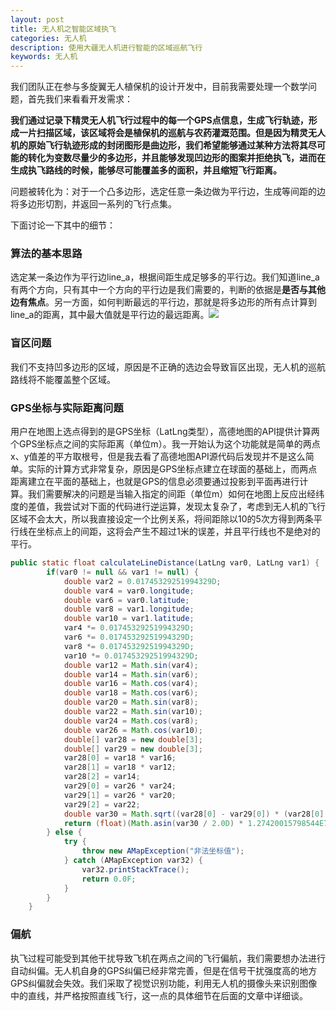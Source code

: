 ```yaml
---
layout: post
title: 无人机之智能区域执飞
categories: 无人机
description: 使用大疆无人机进行智能的区域巡航飞行
keywords: 无人机
---
```


我们团队正在参与多旋翼无人植保机的设计开发中，目前我需要处理一个数学问题，首先我们来看看开发需求：

**我们通过记录下精灵无人机飞行过程中的每一个GPS点信息，生成飞行轨迹，形成一片扫描区域，该区域将会是植保机的巡航与农药灌溉范围。但是因为精灵无人机的原始飞行轨迹形成的封闭图形是曲边形，我们希望能够通过某种方法将其尽可能的转化为变数尽量少的多边形，并且能够发现凹边形的图案并拒绝执飞，进而在生成执飞路线的时候，能够尽可能覆盖多的面积，并且缩短飞行距离。**

问题被转化为：对于一个凸多边形，选定任意一条边做为平行边，生成等间距的边将多边形切割，并返回一系列的飞行点集。


下面讨论一下其中的细节：

### 算法的基本思路
选定某一条边作为平行边line_a，根据间距生成足够多的平行边。我们知道line_a有两个方向，只有其中一个方向的平行边是我们需要的，判断的依据是**是否与其他边有焦点**。另一方面，如何判断最远的平行边，那就是将多边形的所有点计算到line_a的距离，其中最大值就是平行边的最远距离。![](https://alienx.oss-cn-shenzhen.aliyuncs.com/images/program/D0327-1.png)

### 盲区问题
我们不支持凹多边形的区域，原因是不正确的选边会导致盲区出现，无人机的巡航路线将不能覆盖整个区域。

### GPS坐标与实际距离问题
用户在地图上选点得到的是GPS坐标（LatLng类型），高德地图的API提供计算两个GPS坐标点之间的实际距离（单位m）。我一开始认为这个功能就是简单的两点x、y值差的平方取根号，但是我去看了高德地图API源代码后发现并不是这么简单。实际的计算方式非常复杂，原因是GPS坐标点建立在球面的基础上，而两点距离建立在平面的基础上，也就是GPS的信息必须要通过投影到平面再进行计算。我们需要解决的问题是当输入指定的间距（单位m）如何在地图上反应出经纬度的差值，我尝试对下面的代码进行逆运算，发现太复杂了，考虑到无人机的飞行区域不会太大，所以我直接设定一个比例关系，将间距除以10的5次方得到两条平行线在坐标点上的间距，这将会产生不超过1米的误差，并且平行线也不是绝对的平行。

  ```java
  public static float calculateLineDistance(LatLng var0, LatLng var1) {
          if(var0 != null && var1 != null) {
              double var2 = 0.01745329251994329D;
              double var4 = var0.longitude;
              double var6 = var0.latitude;
              double var8 = var1.longitude;
              double var10 = var1.latitude;
              var4 *= 0.01745329251994329D;
              var6 *= 0.01745329251994329D;
              var8 *= 0.01745329251994329D;
              var10 *= 0.01745329251994329D;
              double var12 = Math.sin(var4);
              double var14 = Math.sin(var6);
              double var16 = Math.cos(var4);
              double var18 = Math.cos(var6);
              double var20 = Math.sin(var8);
              double var22 = Math.sin(var10);
              double var24 = Math.cos(var8);
              double var26 = Math.cos(var10);
              double[] var28 = new double[3];
              double[] var29 = new double[3];
              var28[0] = var18 * var16;
              var28[1] = var18 * var12;
              var28[2] = var14;
              var29[0] = var26 * var24;
              var29[1] = var26 * var20;
              var29[2] = var22;
              double var30 = Math.sqrt((var28[0] - var29[0]) * (var28[0] - var29[0]) + (var28[1] - var29[1]) * (var28[1] - var29[1]) + (var28[2] - var29[2]) * (var28[2] - var29[2]));
              return (float)(Math.asin(var30 / 2.0D) * 1.27420015798544E7D);
          } else {
              try {
                  throw new AMapException("非法坐标值");
              } catch (AMapException var32) {
                  var32.printStackTrace();
                  return 0.0F;
              }
          }
      }
  ```
### 偏航
执飞过程可能受到其他干扰导致飞机在两点之间的飞行偏航，我们需要想办法进行自动纠偏。无人机自身的GPS纠偏已经非常完善，但是在信号干扰强度高的地方GPS纠偏就会失效。我们采取了视觉识别功能，利用无人机的摄像头来识别图像中的直线，并严格按照直线飞行，这一点的具体细节在后面的文章中详细谈。